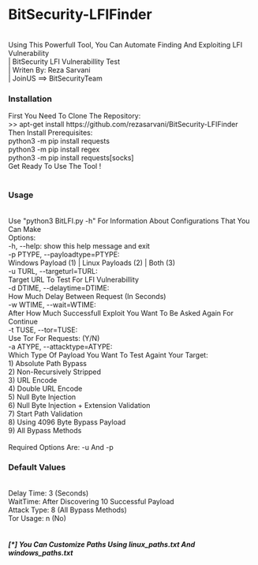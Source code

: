 # BitSecurity-LFIFinder
<br>
Using This Powerfull Tool, You Can Automate Finding And Exploiting LFI Vulnerability<br>
| BitSecurity LFI Vulnerabillity Test<br>
| Writen By: Reza Sarvani<br>
| JoinUS ==> BitSecurityTeam<br>

<h3><b>Installation</b></h3>
First You Need To Clone The Repository:<br>
    >> apt-get install https://github.com/rezasarvani/BitSecurity-LFIFinder<br>
Then Install Prerequisites:<br>
    python3 -m pip install requests<br>
    python3 -m pip install regex<br>
    python3 -m pip install requests[socks]<br>
Get Ready To Use The Tool !<br>
<br>
<h3><b>Usage</h3></b><br>
Use "python3 BitLFI.py -h" For Information About Configurations That You Can Make
<br>
Options:<br>
  -h, --help:             show this help message and exit<br>
  -p PTYPE, --payloadtype=PTYPE: <br>
                        Windows Payload (1) | Linux Payloads (2) | Both (3)<br>
  -u TURL, --targeturl=TURL: <br>
                        Target URL To Test For LFI Vulnerabillity<br>
  -d DTIME, --delaytime=DTIME: <br>
                        How Much Delay Between Request (In Seconds)<br>
  -w WTIME, --wait=WTIME: <br>
                        After How Much Successfull Exploit You Want To Be
                        Asked Again For Continue<Br>
  -t TUSE, --tor=TUSE:    <br>Use Tor For Requests: (Y/N)<br>
  -a ATYPE, --attacktype=ATYPE: <br>
                        Which Type Of Payload You Want To Test Againt Your
                        Target:<br> 1) Absolute Path Bypass <br>2) Non-Recursively
                        Stripped <br>3) URL Encode <br>4) Double URL Encode <br>5) Null
                        Byte Injection <br>6) Null Byte Injection + Extension
                        Validation <br>7) Start Path Validation <br>8) Using 4096 Byte
                        Bypass Payload <br>9) All Bypass Methods<br>
    <br>
    Required Options Are: -u And -p<br>
    <h3><b>Default Values</h3></b><br>
    Delay Time: 3 (Seconds)<br>
    WaitTime: After Discovering 10 Successful Payload<br>
    Attack Type: 8 (All Bypass Methods)<br>
    Tor Usage: n (No)<br>
    <br>
    <h5><b>[*] You Can Customize Paths Using linux_paths.txt And windows_paths.txt</h5></b>
